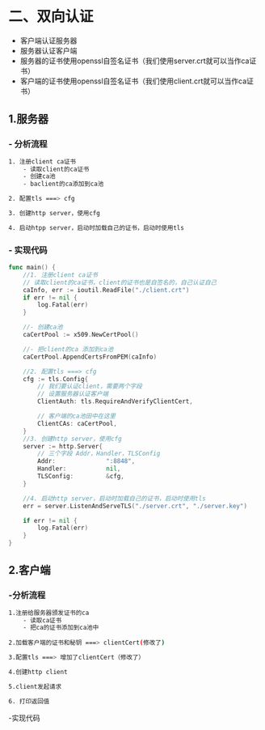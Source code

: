 # 二、双向认证

* 客户端认证服务器
* 服务器认证客户端
* 服务器的证书使用openssl自签名证书（我们使用server.crt就可以当作ca证书）
* 客户端的证书使用openssl自签名证书（我们使用client.crt就可以当作ca证书）

## 1.服务器

### - 分析流程

```sh
1. 注册client ca证书
	- 读取client的ca证书
	- 创建ca池
	- baclient的ca添加到ca池

2. 配置tls ===> cfg

3. 创建http server，使用cfg

4. 启动htpp server，启动时加载自己的证书，启动时使用tls
```





### - 实现代码

```go
func main() {
	//1. 注册client ca证书
	// 读取client的ca证书，client的证书也是自签名的，自己认证自己
	caInfo, err := ioutil.ReadFile("./client.crt")
	if err != nil {
		log.Fatal(err)
	}

	//- 创建ca池
	caCertPool := x509.NewCertPool()

	//- 把client的ca 添加到ca池
	caCertPool.AppendCertsFromPEM(caInfo)

	//2. 配置tls ===> cfg
	cfg := tls.Config{
		// 我们要认证client，需要两个字段
		// 设置服务器认证客户端
		ClientAuth: tls.RequireAndVerifyClientCert,

		// 客户端的ca池田中在这里
		ClientCAs: caCertPool,
	}
	//3. 创建http server，使用cfg
	server := http.Server{
		// 三个字段 Addr，Handler，TLSConfig
		Addr:              ":8848",
		Handler:           nil,
		TLSConfig:         &cfg,
	}

	//4. 启动http server，启动时加载自己的证书，启动时使用tls
	err = server.ListenAndServeTLS("./server.crt", "./server.key")

	if err != nil {
		log.Fatal(err)
	}
}
```



## 2.客户端

### -分析流程

```sh
1.注册给服务器颁发证书的ca
	- 读取ca证书
	- 把ca的证书添加到ca池中
	
2.加载客户端的证书和秘钥 ===> clientCert(修改了)

3.配置tls ===> 增加了clientCert（修改了）

4.创建http client

5.client发起请求

6. 打印返回值

```





-实现代码

```go

```





